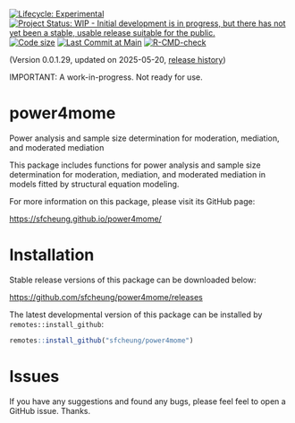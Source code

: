 <!-- badges: start -->
[![Lifecycle: Experimental](https://img.shields.io/badge/lifecycle-experimental-orange.svg)](https://lifecycle.r-lib.org/articles/stages.html#experimental)
[![Project Status: WIP - Initial development is in progress, but there has not yet been a stable, usable release suitable for the public.](https://www.repostatus.org/badges/latest/wip.svg)](https://www.repostatus.org/#wip)
[![Code size](https://img.shields.io/github/languages/code-size/sfcheung/power4mome.svg)](https://github.com/sfcheung/power4mome)
[![Last Commit at Main](https://img.shields.io/github/last-commit/sfcheung/power4mome.svg)](https://github.com/sfcheung/power4mome/commits/main)
[![R-CMD-check](https://github.com/sfcheung/power4mome/actions/workflows/R-CMD-check.yaml/badge.svg)](https://github.com/sfcheung/power4mome/actions/workflows/R-CMD-check.yaml)
<!-- badges: end -->

(Version 0.0.1.29, updated on 2025-05-20, [release history](https://sfcheung.github.io/power4mome/news/index.html))

IMPORTANT: A work-in-progress. Not ready for use.

# power4mome

Power analysis and sample size determination for moderation, mediation, and moderated mediation

This package includes functions for power
analysis and sample size determination for
moderation, mediation, and moderated
mediation in models fitted by structural
equation modeling.

For more information on this package,
please visit its GitHub page:

https://sfcheung.github.io/power4mome/

# Installation

Stable release versions of this package can be downloaded below:

https://github.com/sfcheung/power4mome/releases

The latest developmental version of this package can be installed by `remotes::install_github`:

```r
remotes::install_github("sfcheung/power4mome")
```

# Issues

If you have any suggestions and found any bugs, please feel
feel to open a GitHub issue. Thanks.